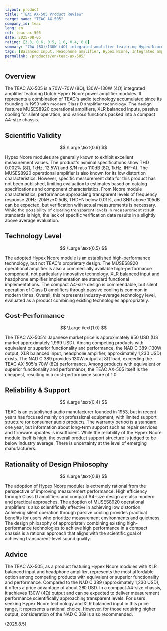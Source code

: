 ```yaml
---
layout: product
title: "TEAC AX-505 Product Review"
target_name: "TEAC AX-505"
company_id: teac
lang: en
ref: teac-ax-505
date: 2025-08-05
rating: [3.3, 0.6, 0.5, 1.0, 0.4, 0.8]
summary: "70W (8Ω)/130W (4Ω) integrated amplifier featuring Hypex Ncore modules. Achieves the lowest price among competing products with equivalent or superior functionality and performance, delivering excellent cost-performance."
tags: [Balanced Input, Headphone amplifier, Hypex Ncore, Integrated amplifier, TEAC]
permalink: /products/en/teac-ax-505/
---
```

## Overview

The TEAC AX-505 is a 70W+70W (8Ω), 130W+130W (4Ω) integrated amplifier featuring Dutch Hypex Ncore power amplifier modules. It represents a combination of TEAC's audio technology accumulated since its founding in 1953 with modern Class D amplifier technology. The design features MUSES8920 operational amplifiers, XLR balanced inputs, passive cooling for silent operation, and various functions packed into a compact A4-size chassis.

## Scientific Validity

$$ \Large \text{0.6} $$

Hypex Ncore modules are generally known to exhibit excellent measurement values. The product's nominal specifications show THD 0.002% (8Ω, 1kHz, 12.5W) and S/N ratio 110dB (8Ω, 1kHz, IHF-A). The MUSES8920 operational amplifier is also known for its low distortion characteristics. However, specific measurement data for this product has not been published, limiting evaluation to estimates based on catalog specifications and component characteristics. From Ncore module characteristics, performance approaching transparent levels of frequency response 20Hz-20kHz±0.5dB, THD+N below 0.01%, and SNR above 105dB can be expected, but verification with actual measurements is necessary. While the possibility of clearing transparent levels in measurement result standards is high, the lack of specific verification data results in a slightly above average evaluation.

## Technology Level

$$ \Large \text{0.5} $$

The adopted Hypex Ncore module is an established high-performance technology, but not TEAC's proprietary design. The MUSES8920 operational amplifier is also a commercially available high-performance component, not particularly innovative technology. XLR balanced input and headphone amplifier implementation are standard functional implementations. The compact A4-size design is commendable, but silent operation of Class D amplifiers through passive cooling is common in modern times. Overall, this represents industry-average technology level, evaluated as a product combining existing technologies appropriately.

## Cost-Performance

$$ \Large \text{1.0} $$

The TEAC AX-505's Japanese market price is approximately 950 USD (US market approximately 1,999 USD). Among competing products with equivalent or superior functionality and performance, the NAD C 389 (130W output, XLR balanced input, headphone amplifier, approximately 1,230 USD) exists. The NAD C 389 provides 130W output at 8Ω load, exceeding the TEAC AX-505's 70W (8Ω) performance. Among products with equivalent or superior functionality and performance, the TEAC AX-505 itself is the cheapest, resulting in a cost-performance score of 1.0.

## Reliability & Support

$$ \Large \text{0.4} $$

TEAC is an established audio manufacturer founded in 1953, but in recent years has focused mainly on professional equipment, with limited support structure for consumer audio products. The warranty period is a standard one year, but information about long-term support such as repair services and firmware updates is insufficient. While the reliability of the Hypex Ncore module itself is high, the overall product support structure is judged to be below industry average. There is uncertainty at the level of emerging manufacturers.

## Rationality of Design Philosophy

$$ \Large \text{0.8} $$

The adoption of Hypex Ncore modules is extremely rational from the perspective of improving measurement performance. High efficiency through Class D amplifiers and compact A4-size design are also modern and practical approaches. The adoption of MUSES8920 operational amplifiers is also scientifically effective in achieving low distortion. Achieving silent operation through passive cooling provides practical benefits for users who prioritize measurement environments and quietness. The design philosophy of appropriately combining existing high-performance technologies to achieve high performance in a compact chassis is a rational approach that aligns with the scientific goal of achieving transparent-level sound quality.

## Advice

The TEAC AX-505, as a product featuring Hypex Ncore modules with XLR balanced input and headphone amplifier, represents the most affordable option among competing products with equivalent or superior functionality and performance. Compared to the NAD C 389 (approximately 1,230 USD), it offers a price advantage of about 280 USD. In a compact A4-size chassis, it achieves 130W (4Ω) output and can be expected to deliver measurement performance scientifically approaching transparent levels. For users seeking Hypex Ncore technology and XLR balanced input in this price range, it represents a rational choice. However, for those requiring higher output, consideration of the NAD C 389 is also recommended.

(2025.8.5)
